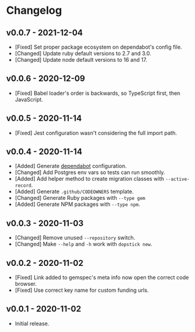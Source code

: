 # Changelog

<!--
Prefix your message with one of the following:

- [Added] for new features.
- [Changed] for changes in existing functionality.
- [Deprecated] for soon-to-be removed features.
- [Removed] for now removed features.
- [Fixed] for any bug fixes.
- [Security] in case of vulnerabilities.
-->

## v0.0.7 - 2021-12-04

- [Fixed] Set proper package ecosystem on dependabot's config file.
- [Changed] Update ruby default versions to 2.7 and 3.0.
- [Changed] Update node default versions to 16 and 17.

## v0.0.6 - 2020-12-09

- [Fixed] Babel loader's order is backwards, so TypeScript first, then
  JavaScript.

## v0.0.5 - 2020-11-14

- [Fixed] Jest configuration wasn't considering the full import path.

## v0.0.4 - 2020-11-14

- [Added] Generate
  [dependabot](https://help.github.com/github/administering-a-repository/configuration-options-for-dependency-updates)
  configuration.
- [Changed] Add Postgres env vars so tests can run smoothly.
- [Added] Add helper method to create migration classes with `--active-record`.
- [Added] Generate `.github/CODEOWNERS` template.
- [Changed] Generate Ruby packages with `--type gem`
- [Added] Generate NPM packages with `--type npm`.

## v0.0.3 - 2020-11-03

- [Changed] Remove unused `--repository` switch.
- [Changed] Make `--help` and `-h` work with `dopstick new`.

## v0.0.2 - 2020-11-02

- [Fixed] Link added to gemspec's meta info now open the correct code browser.
- [Fixed] Use correct key name for custom funding urls.

## v0.0.1 - 2020-11-02

- Initial release.
